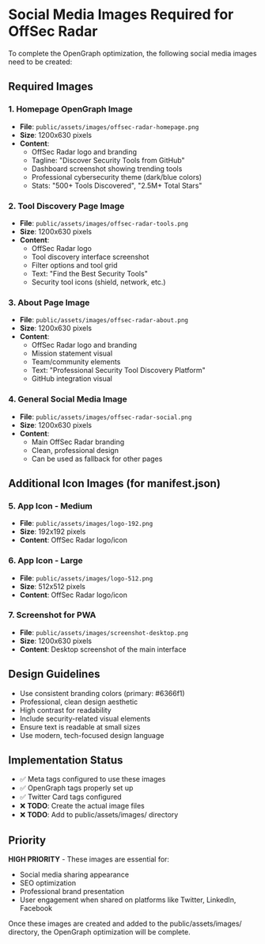 # Social Media Images Required for OffSec Radar

To complete the OpenGraph optimization, the following social media images need to be created:

## Required Images

### 1. Homepage OpenGraph Image
- **File**: `public/assets/images/offsec-radar-homepage.png`
- **Size**: 1200x630 pixels
- **Content**: 
  - OffSec Radar logo and branding
  - Tagline: "Discover Security Tools from GitHub"
  - Dashboard screenshot showing trending tools
  - Professional cybersecurity theme (dark/blue colors)
  - Stats: "500+ Tools Discovered", "2.5M+ Total Stars"

### 2. Tool Discovery Page Image
- **File**: `public/assets/images/offsec-radar-tools.png`
- **Size**: 1200x630 pixels
- **Content**:
  - OffSec Radar logo
  - Tool discovery interface screenshot
  - Filter options and tool grid
  - Text: "Find the Best Security Tools"
  - Security tool icons (shield, network, etc.)

### 3. About Page Image
- **File**: `public/assets/images/offsec-radar-about.png`
- **Size**: 1200x630 pixels
- **Content**:
  - OffSec Radar logo and branding
  - Mission statement visual
  - Team/community elements
  - Text: "Professional Security Tool Discovery Platform"
  - GitHub integration visual

### 4. General Social Media Image
- **File**: `public/assets/images/offsec-radar-social.png`
- **Size**: 1200x630 pixels
- **Content**:
  - Main OffSec Radar branding
  - Clean, professional design
  - Can be used as fallback for other pages

## Additional Icon Images (for manifest.json)

### 5. App Icon - Medium
- **File**: `public/assets/images/logo-192.png`
- **Size**: 192x192 pixels
- **Content**: OffSec Radar logo/icon

### 6. App Icon - Large
- **File**: `public/assets/images/logo-512.png`
- **Size**: 512x512 pixels
- **Content**: OffSec Radar logo/icon

### 7. Screenshot for PWA
- **File**: `public/assets/images/screenshot-desktop.png`
- **Size**: 1200x630 pixels
- **Content**: Desktop screenshot of the main interface

## Design Guidelines

- Use consistent branding colors (primary: #6366f1)
- Professional, clean design aesthetic
- High contrast for readability
- Include security-related visual elements
- Ensure text is readable at small sizes
- Use modern, tech-focused design language

## Implementation Status

- ✅ Meta tags configured to use these images
- ✅ OpenGraph tags properly set up
- ✅ Twitter Card tags configured
- ❌ **TODO**: Create the actual image files
- ❌ **TODO**: Add to public/assets/images/ directory

## Priority

**HIGH PRIORITY** - These images are essential for:
- Social media sharing appearance
- SEO optimization
- Professional brand presentation
- User engagement when shared on platforms like Twitter, LinkedIn, Facebook

Once these images are created and added to the public/assets/images/ directory, the OpenGraph optimization will be complete. 